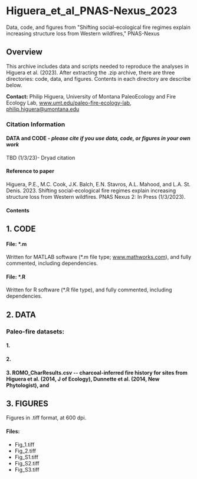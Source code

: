 # Higuera_et_al_PNAS-Nexus_2023
Data, code, and figures from "Shifting social-ecological fire regimes explain increasing structure loss from Western wildfires," PNAS-Nexus

## Overview

This archive includes data and scripts needed to reproduce the analyses in Higuera et al. (2023). After extracting the .zip archive, there are three directories: code, data, and figures. Contents in each directory are describe below.

**Contact:** Philip Higuera, University of Montana PaleoEcology and Fire Ecology Lab, www.umt.edu/paleo-fire-ecology-lab, philip.higuera@umontana.edu

### Citation Information

#### DATA and CODE - *please cite if you use data, code, or figures in your own work*
TBD (1/3/23)- Dryad citation 

#### Reference to paper 
Higuera, P.E., M.C. Cook, J.K. Balch, E.N. Stavros, A.L. Mahood, and L.A. St. Denis. 2023. Shifting social-ecological fire regimes explain increasing structure loss from Western wildfires. PNAS Nexus 2: In Press (1/3/2023).

#### Contents

## 1. CODE

#### File: *.m
Written for MATLAB software (*.m file type; www.mathworks.com), and fully commented, including dependencies. 

#### File: *.R
Written for R software (*.R file type), and fully commented, including dependencies. 

## 2. DATA

###  Paleo-fire datasets:
####  1. 
####  2. 
####  3. ROMO_CharResults.csv -- charcoal-inferred fire history for sites from Higuera et al. (2014, J of Ecology), Dunnette et al. (2014, New Phytologist), and 

## 3. FIGURES

Figures in .tiff format, at 600 dpi. 

#### Files:
* Fig_1.tiff
* Fig_2.tiff
* Fig_S1.tiff
* Fig_S2.tiff
* Fig_S3.tiff
